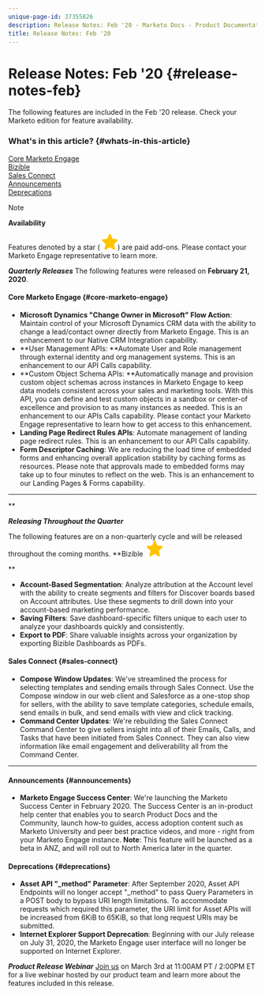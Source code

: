 ```yaml
---
unique-page-id: 37355826
description: Release Notes: Feb '20 - Marketo Docs - Product Documentation
title: Release Notes: Feb '20
---
```


# Release Notes: Feb '20 {#release-notes-feb}

The following features are included in the Feb '20 release. Check your Marketo edition for feature availability.

### What's in this article? {#whats-in-this-article}

[Core Marketo Engage](#core-marketo-engage)  
[Bizible](#bizible)  
[Sales Connect](#sales-connect)  
[Announcements](#announcements)  
[Deprecations](#deprecations)

>[!NOTE]
>
>**Availability**
>
>Features denoted by a star ( ![(star)](assets/star-yellow.svg)) are paid add-ons. Please contact your Marketo Engage representative to learn more.

***Quarterly Releases*** The following features were released on **February 21, 2020**.

#### Core Marketo Engage {#core-marketo-engage}

* **Microsoft Dynamics "Change Owner in Microsoft" Flow Action**: Maintain control of your Microsoft Dynamics CRM data with the ability to change a lead/contact owner directly from Marketo Engage. This is an enhancement to our Native CRM Integration capability.
* **User Management APIs: **Automate User and Role management through external identity and org management systems. This is an enhancement to our API Calls capability.
* **Custom Object Schema APIs: **Automatically manage and provision custom object schemas across instances in Marketo Engage to keep data models consistent across your sales and marketing tools. With this API, you can define and test custom objects in a sandbox or center-of excellence and provision to as many instances as needed. This is an enhancement to our APIs Calls capability. Please contact your Marketo Engage representative to learn how to get access to this enhancement.
* **Landing Page Redirect Rules APIs**: Automate management of landing page redirect rules. This is an enhancement to our API Calls capability.
* **Form Descriptor Caching**: We are reducing the load time of embedded forms and enhancing overall application stability by caching forms as resources. Please note that approvals made to embedded forms may take up to four minutes to reflect on the web. This is an enhancement to our Landing Pages & Forms capability.

---

**

***Releasing Throughout the Quarter***

The following features are on a non-quarterly cycle and will be released throughout the coming months.
**Bizible&nbsp; ![(star)](assets/star-yellow.svg)

**

* **Account-Based Segmentation**: Analyze attribution at the Account level with the ability to create segments and filters for Discover boards based on Account attributes. Use these segments to drill down into your account-based marketing performance.
* **Saving Filters**: Save dashboard-specific filters unique to each user to analyze your dashboards quickly and consistently.
* **Export to PDF**: Share valuable insights across your organization by exporting Bizible Dashboards as PDFs.

#### Sales Connect  {#sales-connect}

* **Compose Window Updates**: We've streamlined the process for selecting templates and sending emails through Sales Connect. Use the Compose window in our web client and Salesforce as a one-stop shop for sellers, with the ability to save template categories, schedule emails, send emails in bulk, and send emails with view and click tracking.
* **Command Center Updates**: We're rebuilding the Sales Connect Command Center to give sellers insight into all of their Emails, Calls, and Tasks that have been initiated from Sales Connect. They can also view information like email engagement and deliverability all from the Command Center.

---

#### Announcements {#announcements}

* **Marketo Engage Success Center**: We're launching the Marketo Success Center in February 2020. The Success Center is an in-product help center that enables you to search Product Docs and the Community, launch how-to guides, access adoption content such as Marketo University and peer best practice videos, and more - right from your Marketo Engage instance. **Note**: This feature will be launched as a beta in ANZ, and will roll out to North America later in the quarter.

#### Deprecations {#deprecations}

* **Asset API "_method" Parameter**: After September 2020, Asset API Endpoints will no longer accept "_method" to pass Query Parameters in a POST body to bypass URI length limitations. To accommodate requests which required this parameter, the URI limit for Asset APIs will be increased from 6KiB to 65KiB, so that long request URIs may be submitted.
* **Internet Explorer Support Deprecation**: Beginning with our July release on July 31, 2020, the Marketo Engage user interface will no longer be supported on Internet Explorer.

***Product Release Webinar*** [Join us](https://engage.marketo.com/Jan_Feb_20_Release_Webinar_Registration.html) on March 3rd at 11:00AM PT / 2:00PM ET for a live webinar hosted by our product team and learn more about the features included in this release.
